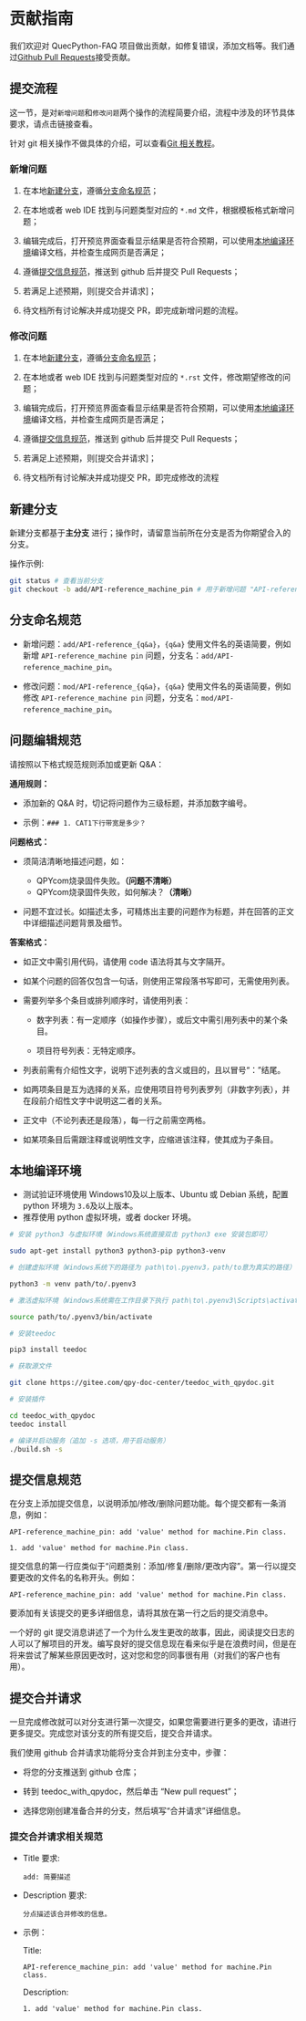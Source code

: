 # 贡献指南

我们欢迎对 QuecPython-FAQ 项目做出贡献，如修复错误，添加文档等。我们通过[Github Pull Requests](https://docs.github.com/en/pull-requests/collaborating-with-pull-requests/proposing-changes-to-your-work-with-pull-requests/about-pull-requests)接受贡献。

## 提交流程

这一节，是对`新增问题`和`修改问题`两个操作的流程简要介绍，流程中涉及的环节具体要求，请点击链接查看。

针对 git 相关操作不做具体的介绍，可以查看[Git 相关教程](https://git-scm.com/book/zh/v2)。

### 新增问题

1. 在本地[新建分支](#new_branch)，遵循[分支命名规范](#branch_name_rules)；

2. 在本地或者 web IDE 找到与问题类型对应的 `*.md` 文件，根据模板格式新增问题；

3. 编辑完成后，打开预览界面查看显示结果是否符合预期，可以使用[本地编译环境](#local_compile_env)编译文档，并检查生成网页是否满足；

4. 遵循[提交信息规范](#msg_commit_rules)，推送到 github 后并提交 Pull Requests；

5. 若满足上述预期，则[提交合并请求]；

6. 待文档所有讨论解决并成功提交 PR，即完成新增问题的流程。

### 修改问题

1. 在本地[新建分支](#new_branch)，遵循[分支命名规范](#branch_name_rules)；

2. 在本地或者 web IDE 找到与问题类型对应的 `*.rst` 文件，修改期望修改的问题；

3. 编辑完成后，打开预览界面查看显示结果是否符合预期，可以使用[本地编译环境](#local_compile_env)编译文档，并检查生成网页是否满足；

4. 遵循[提交信息规范](#msg_commit_rules)，推送到 github 后并提交 Pull Requests；

5. 若满足上述预期，则[提交合并请求]；

6. 待文档所有讨论解决并成功提交 PR，即完成修改的流程

## <a id="new_branch"></a>新建分支

新建分支都基于**主分支** 进行；操作时，请留意当前所在分支是否为你期望合入的分支。

操作示例:

```bash
git status # 查看当前分支
git checkout -b add/API-reference_machine_pin # 用于新增问题 "API-reference_machine pin"
```

## <a id="branch_name_rules"></a>分支命名规范

- 新增问题：`add/API-reference_{q&a}`，`{q&a}` 使用文件名的英语简要，例如新增 `API-reference_machine pin` 问题，分支名：`add/API-reference_machine_pin`。

- 修改问题：`mod/API-reference_{q&a}`，`{q&a}` 使用文件名的英语简要，例如修改 `API-reference_machine pin` 问题，分支名：`mod/API-reference_machine_pin`。


## 问题编辑规范

请按照以下格式规范规则添加或更新 Q&A：

**通用规则：**

- 添加新的 Q&A 时，切记将问题作为三级标题，并添加数字编号。

- 示例：`### 1. CAT1下行带宽是多少？`

**问题格式：**

- 须简洁清晰地描述问题，如：
    - QPYcom烧录固件失败。**（问题不清晰）**
    - QPYcom烧录固件失败，如何解决？**（清晰）**

- 问题不宜过长。如描述太多，可精炼出主要的问题作为标题，并在回答的正文中详细描述问题背景及细节。

**答案格式：**

- 如正文中需引用代码，请使用 code 语法将其与文字隔开。

- 如某个问题的回答仅包含一句话，则使用正常段落书写即可，无需使用列表。

- 需要列举多个条目或排列顺序时，请使用列表：

    - 数字列表：有一定顺序（如操作步骤），或后文中需引用列表中的某个条目。

    - 项目符号列表：无特定顺序。

- 列表前需有介绍性文字，说明下述列表的含义或目的，且以冒号“：”结尾。

- 如两项条目是互为选择的关系，应使用项目符号列表罗列（非数字列表），并在段前介绍性文字中说明这二者的关系。

- 正文中（不论列表还是段落），每一行之前需空两格。

- 如某项条目后需跟注释或说明性文字，应缩进该注释，使其成为子条目。

## <a id="local_compile_env"></a>本地编译环境

- 测试验证环境使用 Windows10及以上版本、Ubuntu 或 Debian 系统，配置 python 环境为 `3.6`及以上版本。
- 推荐使用 python 虚拟环境，或者 docker 环境。

```bash
# 安装 python3 与虚拟环境（Windows系统直接双击 python3 exe 安装包即可）

sudo apt-get install python3 python3-pip python3-venv

# 创建虚拟环境（Windows系统下的路径为 path\to\.pyenv3，path/to意为真实的路径）

python3 -m venv path/to/.pyenv3

# 激活虚拟环境（Windows系统需在工作目录下执行 path\to\.pyenv3\Scripts\activate.bat）

source path/to/.pyenv3/bin/activate

# 安装teedoc

pip3 install teedoc

# 获取源文件

git clone https://gitee.com/qpy-doc-center/teedoc_with_qpydoc.git

# 安装插件

cd teedoc_with_qpydoc
teedoc install

# 编译并启动服务（追加 -s 选项，用于启动服务）
./build.sh -s
```

## <a id="msg_commit_rules"></a>提交信息规范

在分支上添加提交信息，以说明添加/修改/删除问题功能。每个提交都有一条消息，例如：

```
API-reference_machine_pin: add 'value' method for machine.Pin class.

1. add 'value' method for machine.Pin class.
```

提交信息的第一行应类似于“问题类别：添加/修复/删除/更改内容”。第一行以提交要更改的文件名的名称开头。例如：

`API-reference_machine_pin: add 'value' method for machine.Pin class.`

要添加有关该提交的更多详细信息，请将其放在第一行之后的提交消息中。

一个好的 git 提交消息讲述了一个为什么发生更改的故事，因此，阅读提交日志的人可以了解项目的开发。编写良好的提交信息现在看来似乎是在浪费时间，但是在将来尝试了解某些原因更改时，这对您和您的同事很有用（对我们的客户也有用）。

## 提交合并请求

一旦完成修改就可以对分支进行第一次提交，如果您需要进行更多的更改，请进行更多提交。完成您对该分支的所有提交后，提交合并请求。

我们使用 github 合并请求功能将分支合并到主分支中，步骤：

- 将您的分支推送到 github 仓库；

- 转到 teedoc_with_qpydoc，然后单击 “New pull request”；

- 选择您刚创建准备合并的分支，然后填写“合并请求”详细信息。

### 提交合并请求相关规范

- Title 要求:

    `add: 简要描述`

- Description 要求:

    `分点描述该合并修改的信息。`

- 示例：

    Title:

    `API-reference_machine_pin: add 'value' method for machine.Pin class.`

    Description:

    `1. add 'value' method for machine.Pin class.`
